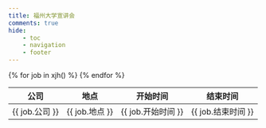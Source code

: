 ```yaml
---
title: 福州大学宣讲会
comments: true
hide:
    - toc
    - navigation
    - footer
---
```

<link href="https://cdn.bootcdn.net/ajax/libs/datatables/1.10.21/css/jquery.dataTables.min.css" rel="stylesheet">
<script src="https://cdn.bootcdn.net/ajax/libs/jquery/1.10.2/jquery.min.js"></script>
<script>
$(document).ready( function () { $('#myTable').DataTable(); } );
</script>

<table id="myTable" class="display" style="width:100%">
<thead>
<tr>
<th>公司</td>
<th>地点</td>
<th>开始时间</td>
<th>结束时间</td>
</tr>
</thead>
<tbody>
{% for job in xjh() %}
<tr>
<td>{{ job.公司 }}</td>
<td>{{ job.地点 }}</td>
<td>{{ job.开始时间 }}</td>
<td>{{ job.结束时间 }}</td>
</tr>
{% endfor %}
<tbody>
</table>

